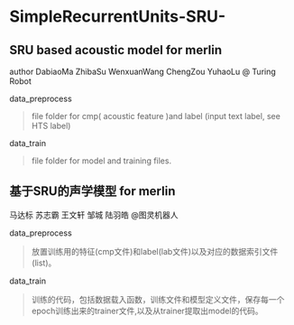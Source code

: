 # SimpleRecurrentUnits-SRU-

SRU based acoustic model for merlin
---------------
author DabiaoMa ZhibaSu WenxuanWang ChengZou YuhaoLu @ Turing Robot 

data_preprocess

>file folder for cmp( acoustic feature )and  label (input text label, see HTS label)

data_train

>file folder for model and training files.

基于SRU的声学模型 for merlin
-----------------
马达标 苏志霸 王文轩 邹城 陆羽皓 @图灵机器人

data_preprocess

>放置训练用的特征(cmp文件)和label(lab文件)以及对应的数据索引文件(list)。

data_train

>训练的代码，包括数据载入函数，训练文件和模型定义文件，保存每一个epoch训练出来的trainer文件,以及从trainer提取出model的代码。
